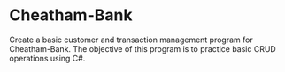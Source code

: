 # Cheatham-Bank
Create a basic customer and transaction management program for Cheatham-Bank. The objective of this program is to practice basic CRUD operations using C#.
